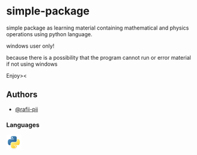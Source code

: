
# simple-package

simple package as learning material containing mathematical and physics operations using python language.

windows user only!

because there is a possibility that the program cannot run or error material if not using windows

Enjoy><

## Authors

- [@rafii-pii](https://github.com/rafii-pi)

<h3 align="left">Languages</h3>
<p <a href="https://www.python.org" target="_blank" rel="noreferrer"> <img src="https://raw.githubusercontent.com/devicons/devicon/master/icons/python/python-original.svg" alt="python" width="40" height="40"/> </a> </p>
